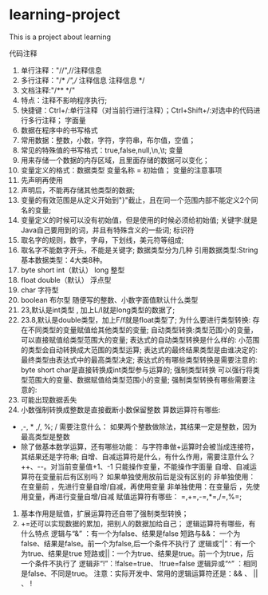 # learning-project
This is a project about learning





代码注释
1. 单行注释："//",//注释信息
2. 多行注释："/*  */",/* 注释信息 注释信息 */
3. 文档注释:"/**  */"
4. 特点：注释不影响程序执行;
5. 快捷键：Ctrl+/:单行注释（对当前行进行注释）；Ctrl+Shift+/:对选中的代码进行多行注释；
字面量
1. 数据在程序中的书写格式
2. 常用数据：整数，小数，字符，字符串，布尔值，空值；
3. 常见的特殊值的书写格式：true,false,null,\n,\t;
变量
1. 用来存储一个数据的内存区域，且里面存储的数据可以变化；
2. 变量定义的格式：数据类型 变量名称 = 初始值；
变量的注意事项
1. 先声明再使用
2. 声明后，不能再存储其他类型的数据;
3. 变量的有效范围是从定义开始到"}"截止，且在同一个范围内部不能定义2个同名的变量;
4. 变量定义的时候可以没有初始值，但是使用的时候必须给初始值;
关键字:就是Java自己要用到的词，并且有特殊含义的一些词;
标识符
1. 取名字的规则，数字，字母，下划线，美元符等组成;
2. 取名字不能数字开头，不能是关键字;
数据类型分为几种
引用数据类型:String
基本数据类型：4大类8种。
1. byte short int（默认） long 整型
2. float double（默认） 浮点型
3. char 字符型
4. boolean 布尔型
随便写的整数、小数字面值默认什么类型
1. 23,默认是int类型 , 加上L/l就是long类型的数据了;
2. 23.8,默认是double类型，加上F/f就是float类型了;
为什么要进行类型转换:
存在不同类型的变量赋值给其他类型的变量;
自动类型转换:类型范围小的变量，可以直接赋值给类型范围大的变量;
表达式的自动类型转换是什么样的:
小范围的类型会自动转换成大范围的类型运算;
表达式的最终结果类型是由谁决定的:
最终类型由表达式中的最高类型决定;
表达式的有哪些类型转换是需要注意的:
byte short char是直接转换成int类型参与运算的;
强制类型转换
可以强行将类型范围大的变量、数据赋值给类型范围小的变量;
强制类型转换有哪些需要注意的:
1. 可能出现数据丢失
2. 小数强制转换成整数是直接截断小数保留整数
算数运算符有哪些:
+ ,-, * ,/, %;
/ 需要注意什么：
如果两个整数做除法，其结果一定是整数，因为最高类型是整数
+ 除了做基本数学运算，还有哪些功能：
与字符串做+运算时会被当成连接符，其结果还是字符串;
自增、自减运算符是什么，有什么作用，需要注意什么？
++、--。对当前变量值+1、-1
只能操作变量，不能操作字面量
自增、自减运算符在变量前后有区别吗？
如果单独使用放前后是没有区别的
非单独使用：在变量前 ，先进行变量自增/自减，再使用变量
非单独使用：在变量后 ，先使用变量，再进行变量自增/自减
赋值运算符有哪些：
=,+=,-=,*=,/=,%=;
1. 基本作用是赋值，扩展运算符还自带了强制类型转换；
2. +=还可以实现数据的累加，把别人的数据加给自己；
逻辑运算符有哪些，有什么特点
逻辑与“&” ：有一个为false、结果是false
短路与&&： 一个为false、结果是false。前一个为false,后一个条件不执行了
逻辑或“|”：有一个为true、结果是true
短路或||：一个为true、结果是true。前一个为true，后一个条件不执行了
逻辑非“!”：!false=true、 !true=false
逻辑异或“^” ：相同是false、不同是true。
注意：实际开发中、常用的逻辑运算符还是：&& 、 || 、 !
